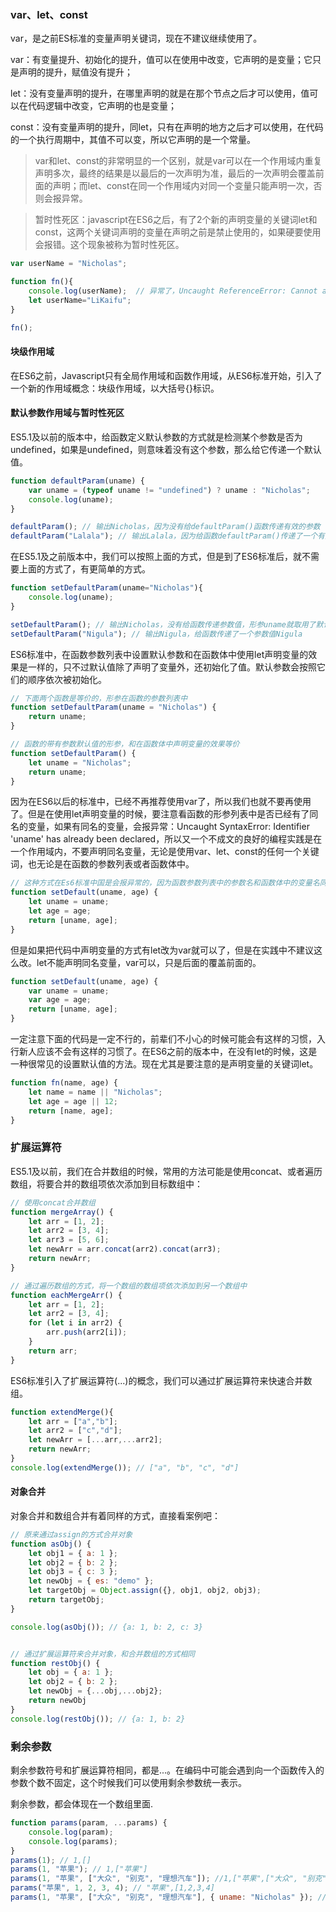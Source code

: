 ### var、let、const

var，是之前ES标准的变量声明关键词，现在不建议继续使用了。

var：有变量提升、初始化的提升，值可以在使用中改变，它声明的是变量；它只是声明的提升，赋值没有提升；

let：没有变量声明的提升，在哪里声明的就是在那个节点之后才可以使用，值可以在代码逻辑中改变，它声明的也是变量；

const：没有变量声明的提升，同let，只有在声明的地方之后才可以使用，在代码的一个执行周期中，其值不可以变，所以它声明的是一个常量。

> var和let、const的非常明显的一个区别，就是var可以在一个作用域内重复声明多次，最终的结果是以最后的一次声明为准，最后的一次声明会覆盖前面的声明；而let、const在同一个作用域内对同一个变量只能声明一次，否则会报异常。

> 暂时性死区：javascript在ES6之后，有了2个新的声明变量的关键词let和const，这两个关键词声明的变量在声明之前是禁止使用的，如果硬要使用会报错。这个现象被称为暂时性死区。

```javascript
var userName = "Nicholas";

function fn(){
    console.log(userName);  // 异常了，Uncaught ReferenceError: Cannot access 'userName' before initialization，暂时性死区了
    let userName="LiKaifu";
}

fn();
```

#### 块级作用域

在ES6之前，Javascript只有全局作用域和函数作用域，从ES6标准开始，引入了一个新的作用域概念：块级作用域，以大括号{}标识。

#### 默认参数作用域与暂时性死区

ES5.1及以前的版本中，给函数定义默认参数的方式就是检测某个参数是否为undefined，如果是undefined，则意味着没有这个参数，那么给它传递一个默认值。

```javascript
function defaultParam(uname) {
    var uname = (typeof uname != "undefined") ? uname : "Nicholas";
    console.log(uname);
}

defaultParam(); // 输出Nicholas，因为没有给defaultParam()函数传递有效的参数
defaultParam("Lalala"); // 输出Lalala，因为给函数defaultParam()传递了一个有效的参数值“Lalala”
```

在ES5.1及之前版本中，我们可以按照上面的方式，但是到了ES6标准后，就不需要上面的方式了，有更简单的方式。

```javascript
function setDefaultParam(uname="Nicholas"){
    console.log(uname);
}

setDefaultParam(); // 输出Nicholas，没有给函数传递参数值，形参uname就取用了默认值Nicholas
setDefaultParam("Nigula"); // 输出Nigula，给函数传递了一个参数值Nigula
```

ES6标准中，在函数参数列表中设置默认参数和在函数体中使用let声明变量的效果是一样的，只不过默认值除了声明了变量外，还初始化了值。默认参数会按照它们的顺序依次被初始化。

```javascript
// 下面两个函数是等价的，形参在函数的参数列表中
function setDefaultParam(uname = "Nicholas") {
    return uname;
}

// 函数的带有参数默认值的形参，和在函数体中声明变量的效果等价
function setDefaultParam() {
    let uname = "Nicholas";
    return uname;
}
```

因为在ES6以后的标准中，已经不再推荐使用var了，所以我们也就不要再使用了。但是在使用let声明变量的时候，要注意看函数的形参列表中是否已经有了同名的变量，如果有同名的变量，会报异常：Uncaught SyntaxError: Identifier 'uname' has already been declared，所以又一个不成文的良好的编程实践是在一个作用域内，不要声明同名变量，无论是使用var、let、const的任何一个关键词，也无论是在函数的参数列表或者函数体中。

```javascript
// 这种方式在Es6标准中国是会报异常的，因为函数参数列表中的参数名和函数体中的变量名同名了
function setDefault(uname, age) {
    let uname = uname;
    let age = age;
    return [uname, age];
}
```

但是如果把代码中声明变量的方式有let改为var就可以了，但是在实践中不建议这么改。let不能声明同名变量，var可以，只是后面的覆盖前面的。

```javascript
function setDefault(uname, age) {
    var uname = uname;
    var age = age;
    return [uname, age];
}
```

一定注意下面的代码是一定不行的，前辈们不小心的时候可能会有这样的习惯，入行新人应该不会有这样的习惯了。在ES6之前的版本中，在没有let的时候，这是一种很常见的设置默认值的方法。现在尤其是要注意的是声明变量的关键词let。

```javascript
function fn(name, age) {
    let name = name || "Nicholas";
    let age = age || 12;
    return [name, age];
}
```

### 扩展运算符

ES5.1及以前，我们在合并数组的时候，常用的方法可能是使用concat、或者遍历数组，将要合并的数组项依次添加到目标数组中：

```javascript
// 使用concat合并数组
function mergeArray() {
    let arr = [1, 2];
    let arr2 = [3, 4];
    let arr3 = [5, 6];
    let newArr = arr.concat(arr2).concat(arr3);
    return newArr;
}

// 通过遍历数组的方式，将一个数组的数组项依次添加到另一个数组中
function eachMergeArr() {
    let arr = [1, 2];
    let arr2 = [3, 4];
    for (let i in arr2) {
        arr.push(arr2[i]);
    }
    return arr;
}
```

ES6标准引入了扩展运算符(...)的概念，我们可以通过扩展运算符来快速合并数组。

```javascript
function extendMerge(){
    let arr = ["a","b"];
    let arr2 = ["c","d"];
    let newArr = [...arr,...arr2];
    return newArr;
}
console.log(extendMerge()); // ["a", "b", "c", "d"]
```

#### 对象合并

对象合并和数组合并有着同样的方式，直接看案例吧：

```javascript
// 原来通过assign的方式合并对象
function asObj() {
    let obj1 = { a: 1 };
    let obj2 = { b: 2 };
    let obj3 = { c: 3 };
    let newObj = { es: "demo" };
    let targetObj = Object.assign({}, obj1, obj2, obj3);
    return targetObj;
}

console.log(asObj()); // {a: 1, b: 2, c: 3}


// 通过扩展运算符来合并对象，和合并数组的方式相同
function restObj() {
    let obj = { a: 1 };
    let obj2 = { b: 2 };
    let newObj = {...obj,...obj2};
    return newObj
}
console.log(restObj()); // {a: 1, b: 2}
```

### 剩余参数

剩余参数符号和扩展运算符相同，都是...。在编码中可能会遇到向一个函数传入的参数个数不固定，这个时候我们可以使用剩余参数统一表示。

剩余参数，都会体现在一个数组里面.

```javascript
function params(param, ...params) {
    console.log(param);
    console.log(params);
}
params(1); // 1,[]
params(1, "苹果"); // 1,["苹果"]
params(1, "苹果", ["大众", "别克", "理想汽车"]); //1,["苹果",["大众", "别克", "理想汽车"]]
params("苹果", 1, 2, 3, 4); // "苹果",[1,2,3,4]
params(1, "苹果", ["大众", "别克", "理想汽车"], { uname: "Nicholas" }); // 1,["苹果",["大众", "别克", "理想汽车"],{uname: "Nicholas"}]
```
